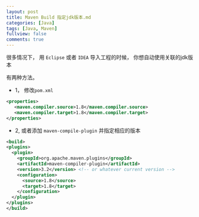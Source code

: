 ```yaml
---
layout: post
title: Maven Build 指定jdk版本.md
categories: [Java]
tags: [Java, Maven]
fullview: false
comments: true
---
```


很多情况下， 用 `Eclipse` 或者 `IDEA` 导入工程的时候， 你想自动使用关联的jdk版本

有两种方法。

* 1， 修改`pom.xml`

```xml
<properties>
   <maven.compiler.source>1.8</maven.compiler.source>
   <maven.compiler.target>1.8</maven.compiler.target>
</properties>
```

* 2, 或者添加 `maven-compile-plugin` 并指定相应的版本

```xml
<build>
<plugins>
  <plugin>
    <groupId>org.apache.maven.plugins</groupId>
    <artifactId>maven-compiler-plugin</artifactId>
    <version>3.2</version> <!-- or whatever current version -->
    <configuration>
      <source>1.8</source>
      <target>1.8</target>
    </configuration>
  </plugin>
</plugins>
</build>
```